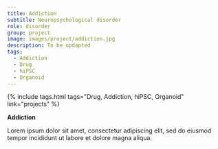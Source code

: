 ```yaml
---
title: Addiction
subtitle: Neuropsychological disorder
role: disorder
group: project
image: images/project/addiction.jpg
description: To be updapted
tags:
  - Addiction
  - Drug
  - hiPSC
  - Organoid
---
```


{%
  include tags.html
  tags="Drug, Addiction, hiPSC, Organoid"
  link="projects"
%}

<strong>Addiction</strong>

Lorem ipsum dolor sit amet, consectetur adipiscing elit, sed do eiusmod tempor incididunt ut labore et dolore magna aliqua.
